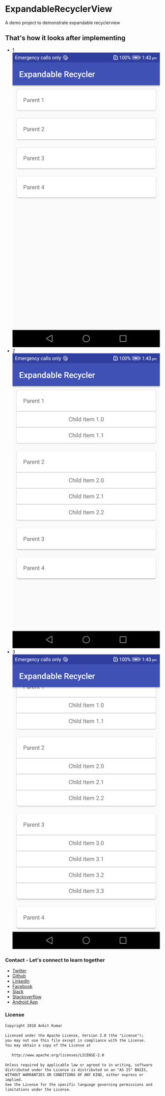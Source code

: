 # ExpandableRecyclerView
A demo project to demonstrate expandable recyclerview

## That's how it looks after implementing
- 1
![](https://github.com/AnkitDroidGit/ExpandableRecyclerView/blob/master/screens/1.png)
- 2
![](https://github.com/AnkitDroidGit/ExpandableRecyclerView/blob/master/screens/2.png)
- 3 
![](https://github.com/AnkitDroidGit/ExpandableRecyclerView/blob/master/screens/3.png)


### Contact - Let's connect to learn together
- [Twitter](https://twitter.com/KumarAnkitRKE)
- [Github](https://github.com/AnkitDroidGit)
- [LinkedIn](https://www.linkedin.com/in/kumarankitkumar/)
- [Facebook](https://www.facebook.com/freeankit)
- [Slack](https://ankitdroid.slack.com)
- [Stackoverflow](https://stackoverflow.com/users/3282461/android)
- [Android App](https://play.google.com/store/apps/details?id=com.freeankit.ankitprofile)


### License

    Copyright 2018 Ankit Kumar

    Licensed under the Apache License, Version 2.0 (the "License");
    you may not use this file except in compliance with the License.
    You may obtain a copy of the License at

       http://www.apache.org/licenses/LICENSE-2.0

    Unless required by applicable law or agreed to in writing, software
    distributed under the License is distributed on an "AS IS" BASIS,
    WITHOUT WARRANTIES OR CONDITIONS OF ANY KIND, either express or implied.
    See the License for the specific language governing permissions and
    limitations under the License.

